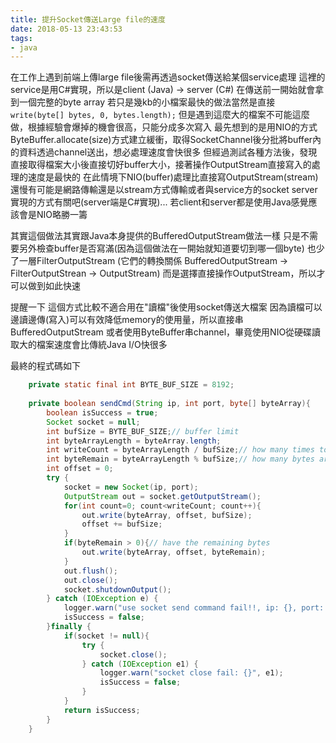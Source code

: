 ```yaml
---
title: 提升Socket傳送Large file的速度
date: 2018-05-13 23:43:53
tags:
- java
---
```


在工作上遇到前端上傳large file後需再透過socket傳送給某個service處理
這裡的service是用C#實現，所以是client (Java) -> server (C#)
在傳送前一開始就會拿到一個完整的byte array
若只是幾kb的小檔案最快的做法當然是直接
`write(byte[] bytes, 0, bytes.length);`
但是遇到這麼大的檔案不可能這麼做，根據經驗會爆掉的機會很高，只能分成多次寫入
最先想到的是用NIO的方式ByteBuffer.allocate(size)方式建立緩衝，取得SocketChannel後分批將buffer內的資料透過channel送出，想必處理速度會快很多
但經過測試各種方法後，發現直接取得檔案大小後直接切好buffer大小，接著操作OutputStream直接寫入的處理的速度是最快的
在此情境下NIO(buffer)處理比直接寫OutputStream(stream)還慢有可能是網路傳輸還是以stream方式傳輸或者與service方的socket server實現的方式有關吧(server端是C#實現)...
若client和server都是使用Java感覺應該會是NIO略勝一籌

其實這個做法其實跟Java本身提供的BufferedOutputStream做法一樣
只是不需要另外檢查buffer是否寫滿(因為這個做法在一開始就知道要切到哪一個byte)
也少了一層FilterOutputStream (它們的轉換關係 BufferedOutputStream -> FilterOutputStrean -> OutputStream)
而是選擇直接操作OutputStream，所以才可以做到如此快速

提醒一下
這個方式比較不適合用在"讀檔"後使用socket傳送大檔案
因為讀檔可以邊讀邊傳(寫入)可以有效降低memory的使用量，所以直接串BufferedOutputStream
或者使用ByteBuffer串channel，畢竟使用NIO從硬碟讀取大的檔案速度會比傳統Java I/O快很多

最終的程式碼如下

```java
    private static final int BYTE_BUF_SIZE = 8192;
    
    private boolean sendCmd(String ip, int port, byte[] byteArray){
        boolean isSuccess = true;
        Socket socket = null;
        int bufSize = BYTE_BUF_SIZE;// buffer limit
        int byteArrayLength = byteArray.length;
        int writeCount = byteArrayLength / bufSize;// how many times to write
        int byteRemain = byteArrayLength % bufSize;// how many bytes are left
        int offset = 0;
        try {
            socket = new Socket(ip, port);
            OutputStream out = socket.getOutputStream();
            for(int count=0; count<writeCount; count++){
                out.write(byteArray, offset, bufSize);
                offset += bufSize;
            }
            if(byteRemain > 0){// have the remaining bytes
                out.write(byteArray, offset, byteRemain);
            }
            out.flush();
            out.close();
            socket.shutdownOutput();
        } catch (IOException e) {
            logger.warn("use socket send command fail!!, ip: {}, port: {} exceptionMsg:{}", ip, port, e);
            isSuccess = false;
        }finally {
            if(socket != null){
                try {
                    socket.close();
                } catch (IOException e1) {
                    logger.warn("socket close fail: {}", e1);
                    isSuccess = false;
                }
            }
            return isSuccess;
        }
    }
```
